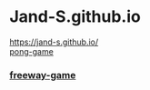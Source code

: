 # Jand-S.github.io

<a href= "https://jand-s.github.io/">https://jand-s.github.io/</a>
<br>
<a href= "https://jand-s.github.io/alura-cursos/projeto-pong/pong.html">pong-game</a>
<br>
<a href="https://jand-s.github.io/alura-cursos/projeto-pong/freeway.html"><h3>freeway-game</h3></a>